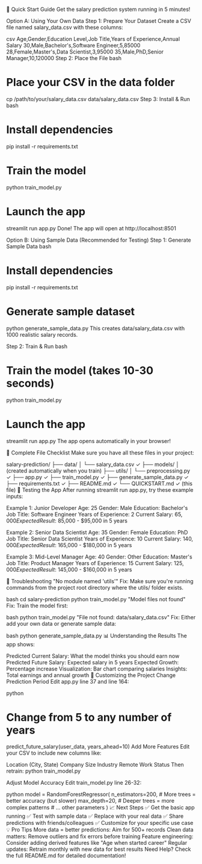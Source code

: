 🚀 Quick Start Guide
Get the salary prediction system running in 5 minutes!

Option A: Using Your Own Data
Step 1: Prepare Your Dataset
Create a CSV file named salary_data.csv with these columns:

csv
Age,Gender,Education Level,Job Title,Years of Experience,Annual Salary
30,Male,Bachelor's,Software Engineer,5,85000
28,Female,Master's,Data Scientist,3,95000
35,Male,PhD,Senior Manager,10,120000
Step 2: Place the File
bash
# Place your CSV in the data folder
cp /path/to/your/salary_data.csv data/salary_data.csv
Step 3: Install & Run
bash
# Install dependencies
pip install -r requirements.txt

# Train the model
python train_model.py

# Launch the app
streamlit run app.py
Done! The app will open at http://localhost:8501

Option B: Using Sample Data (Recommended for Testing)
Step 1: Generate Sample Data
bash
# Install dependencies
pip install -r requirements.txt

# Generate sample dataset
python generate_sample_data.py
This creates data/salary_data.csv with 1000 realistic salary records.

Step 2: Train & Run
bash
# Train the model (takes 10-30 seconds)
python train_model.py

# Launch the app
streamlit run app.py
The app opens automatically in your browser!

📁 Complete File Checklist
Make sure you have all these files in your project:

salary-prediction/
├── data/
│   └── salary_data.csv ✓
├── models/
│   (created automatically when you train)
├── utils/
│   └── preprocessing.py ✓
├── app.py ✓
├── train_model.py ✓
├── generate_sample_data.py ✓
├── requirements.txt ✓
├── README.md ✓
└── QUICKSTART.md ✓ (this file)
🎯 Testing the App
After running streamlit run app.py, try these example inputs:

Example 1: Junior Developer
Age: 25
Gender: Male
Education: Bachelor's
Job Title: Software Engineer
Years of Experience: 2
Current Salary: $65,000
Expected Result: ~$85,000 - $95,000 in 5 years

Example 2: Senior Data Scientist
Age: 35
Gender: Female
Education: PhD
Job Title: Senior Data Scientist
Years of Experience: 10
Current Salary: $140,000
Expected Result: ~$165,000 - $180,000 in 5 years

Example 3: Mid-Level Manager
Age: 40
Gender: Other
Education: Master's
Job Title: Product Manager
Years of Experience: 15
Current Salary: $125,000
Expected Result: ~$145,000 - $160,000 in 5 years

🔧 Troubleshooting
"No module named 'utils'"
Fix: Make sure you're running commands from the project root directory where the utils/ folder exists.

bash
cd salary-prediction
python train_model.py
"Model files not found"
Fix: Train the model first:

bash
python train_model.py
"File not found: data/salary_data.csv"
Fix: Either add your own data or generate sample data:

bash
python generate_sample_data.py
📊 Understanding the Results
The app shows:

Predicted Current Salary: What the model thinks you should earn now
Predicted Future Salary: Expected salary in 5 years
Expected Growth: Percentage increase
Visualization: Bar chart comparing salaries
Insights: Total earnings and annual growth
🎨 Customizing the Project
Change Prediction Period
Edit app.py line 37 and line 164:

python
# Change from 5 to any number of years
predict_future_salary(user_data, years_ahead=10)
Add More Features
Edit your CSV to include new columns like:

Location (City, State)
Company Size
Industry
Remote Work Status
Then retrain: python train_model.py

Adjust Model Accuracy
Edit train_model.py line 26-32:

python
model = RandomForestRegressor(
    n_estimators=200,  # More trees = better accuracy (but slower)
    max_depth=20,      # Deeper trees = more complex patterns
    # ... other parameters
)
📈 Next Steps
✅ Get the basic app running
✅ Test with sample data
✅ Replace with your real data
✅ Share predictions with friends/colleagues
✅ Customize for your specific use case
💡 Pro Tips
More data = better predictions: Aim for 500+ records
Clean data matters: Remove outliers and fix errors before training
Feature engineering: Consider adding derived features like "Age when started career"
Regular updates: Retrain monthly with new data for best results
Need Help? Check the full README.md for detailed documentation!

